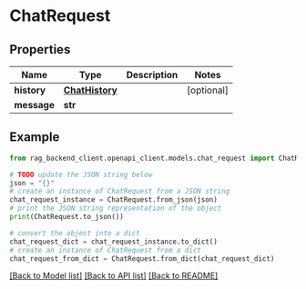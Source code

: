# ChatRequest



## Properties

Name | Type | Description | Notes
------------ | ------------- | ------------- | -------------
**history** | [**ChatHistory**](ChatHistory.md) |  | [optional] 
**message** | **str** |  | 

## Example

```python
from rag_backend_client.openapi_client.models.chat_request import ChatRequest

# TODO update the JSON string below
json = "{}"
# create an instance of ChatRequest from a JSON string
chat_request_instance = ChatRequest.from_json(json)
# print the JSON string representation of the object
print(ChatRequest.to_json())

# convert the object into a dict
chat_request_dict = chat_request_instance.to_dict()
# create an instance of ChatRequest from a dict
chat_request_from_dict = ChatRequest.from_dict(chat_request_dict)
```
[[Back to Model list]](../README.md#documentation-for-models) [[Back to API list]](../README.md#documentation-for-api-endpoints) [[Back to README]](../README.md)


